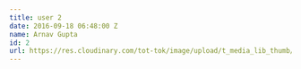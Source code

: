 ```yaml
---
title: user 2
date: 2016-09-18 06:48:00 Z
name: Arnav Gupta
id: 2
url: https://res.cloudinary.com/tot-tok/image/upload/t_media_lib_thumb/v1474138905/IMG_3689_zjz0hv.jpg
---
```


